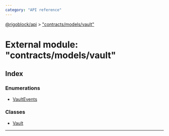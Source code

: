 ```yaml
---
category: "API reference"
---
```



[@rigoblock/api](../quick_start.md) > ["contracts/models/vault"](../modules/_contracts_models_vault_.md)

# External module: "contracts/models/vault"

## Index

### Enumerations

* [VaultEvents](../enums/_contracts_models_vault_.vaultevents.md)

### Classes

* [Vault](../classes/_contracts_models_vault_.vault.md)

---

